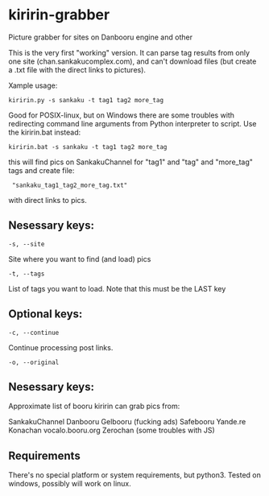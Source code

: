 # kiririn-grabber

Picture grabber for sites on Danbooru engine and other

This is the very first "working" version. It can parse tag results from only
one site (chan.sankakucomplex.com), and can't download files (but create a
.txt file with the direct links to pictures).

Xample usage:

    kiririn.py -s sankaku -t tag1 tag2 more_tag

Good for POSIX-linux, but on Windows there are some troubles with redirecting
command line arguments from Python interpreter to script. Use the kiririn.bat
instead:

    kiririn.bat -s sankaku -t tag1 tag2 more_tag

this will find pics on SankakuChannel for "tag1" and "tag" and "more_tag" tags
and create file:

     "sankaku_tag1_tag2_more_tag.txt"

with direct links to pics.

Nesessary keys:
-------

    -s, --site
Site where you want to find (and load) pics

    -t, --tags
List of tags you want to load. Note that this must be the LAST key

Optional keys:
-------

    -c, --continue
Continue processing post links. 

    -o, --original

Nesessary keys:
-------
Approximate list of booru kiririn can grab pics from:

SankakuChannel
Danbooru
Gelbooru (fucking ads)
Safebooru
Yande.re
Konachan
vocalo.booru.org
Zerochan (some troubles with JS)


Requirements
-------

There's no special platform or system requirements, but python3. Tested on
windows, possibly will work on linux.

